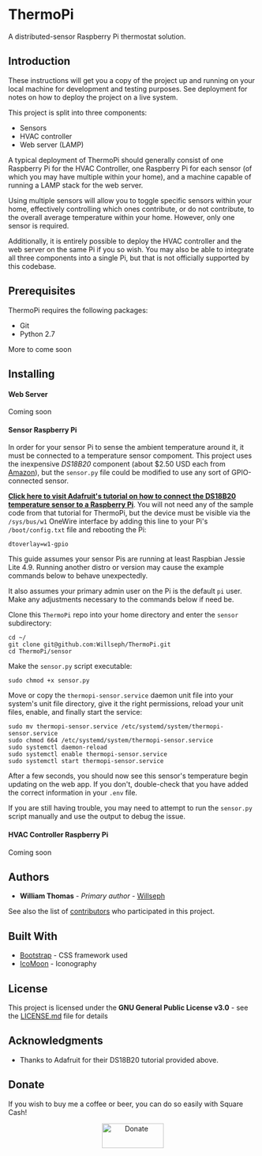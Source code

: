 # ThermoPi

A distributed-sensor Raspberry Pi thermostat solution.


## Introduction

These instructions will get you a copy of the project up and running on your local machine for development and testing purposes. See deployment for notes on how to deploy the project on a live system.

This project is split into three components:

* Sensors
* HVAC controller
* Web server (LAMP)

A typical deployment of ThermoPi should generally consist of one Raspberry Pi for the HVAC Controller, one Raspberry Pi for each sensor (of which you may have multiple within your home), and a machine capable of running a LAMP stack for the web server.

Using multiple sensors will allow you to toggle specific sensors within your home, effectively controlling which ones contribute, or do not contribute, to the overall average temperature within your home. However, only one sensor is required.

Additionally, it is entirely possible to deploy the HVAC controller and the web server on the same Pi if you so wish. You may also be able to integrate all three components into a single Pi, but that is not officially supported by this codebase.


## Prerequisites

ThermoPi requires the following packages:

* Git
* Python 2.7

More to come soon


## Installing

#### Web Server

Coming soon


#### Sensor Raspberry Pi

In order for your sensor Pi to sense the ambient temperature around it, it must be connected to a temperature sensor compoment. This project uses the inexpensive *DS18B20* component (about $2.50 USD each from [Amazon](https://www.amazon.com/Industry-Park-DS18B20-Thermometer-Temperature/dp/B01IVMJ1L2)), but the `sensor.py` file could be modified to use any sort of GPIO-connected sensor.

**[Click here to visit Adafruit's tutorial on how to connect the DS18B20 temperature sensor to a Raspberry Pi](https://learn.adafruit.com/adafruits-raspberry-pi-lesson-11-ds18b20-temperature-sensing/)**. You will not need any of the sample code from that tutorial for ThermoPi, but the device must be visible via the `/sys/bus/w1` OneWire interface by adding this line to your Pi's `/boot/config.txt` file and rebooting the Pi:

```
dtoverlay=w1-gpio
```

This guide assumes your sensor Pis are running at least Raspbian Jessie Lite 4.9. Running another distro or version may cause the example commands below to behave unexpectedly.

It also assumes your primary admin user on the Pi is the default `pi` user. Make any adjustments necessary to the commands below if need be.

Clone this `ThermoPi` repo into your home directory and enter the `sensor` subdirectory:

```
cd ~/
git clone git@github.com:Willseph/ThermoPi.git
cd ThermoPi/sensor
```

Make the `sensor.py` script executable:

```
sudo chmod +x sensor.py
```

Move or copy the `thermopi-sensor.service` daemon unit file into your system's unit file directory, give it the right permissions, reload your unit files, enable, and finally start the service:

```
sudo mv thermopi-sensor.service /etc/systemd/system/thermopi-sensor.service
sudo chmod 664 /etc/systemd/system/thermopi-sensor.service
sudo systemctl daemon-reload
sudo systemctl enable thermopi-sensor.service
sudo systemctl start thermopi-sensor.service
```

After a few seconds, you should now see this sensor's temperature begin updating on the web app. If you don't, double-check that you have added the correct information in your `.env` file.

If you are still having trouble, you may need to attempt to run the `sensor.py` script manually and use the output to debug the issue.


#### HVAC Controller Raspberry Pi

Coming soon


## Authors

* **William Thomas** - *Primary author* - [Willseph](https://github.com/Willseph)

See also the list of [contributors](https://github.com/Willseph/ThermoPi/contributors) who participated in this project.


## Built With

* [Bootstrap](https://getbootstrap.com/) - CSS framework used
* [IcoMoon](https://icomoon.io/) - Iconography


## License

This project is licensed under the **GNU General Public License v3.0** - see the [LICENSE.md](LICENSE.md) file for details


## Acknowledgments

* Thanks to Adafruit for their DS18B20 tutorial provided above.


## Donate

If you wish to buy me a coffee or beer, you can do so easily with Square Cash!
<p align="center"><a href="https://cash.me/$willseph"><img src="https://i.imgur.com/cZMl8i0.png" alt="Donate" width="125" height="50"</a></p>
